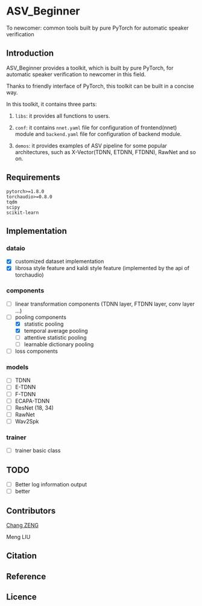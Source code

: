 # ASV_Beginner

To newcomer: common tools built by pure PyTorch for automatic speaker verification

## Introduction

ASV_Beginner provides a toolkit, which is built by pure PyTorch, for automatic speaker verification to newcomer in this field.

Thanks to friendly interface of PyTorch, this toolkit can be built in a concise way.

In this toolkit, it contains three parts:

1. `libs`: it provides all functions to users.

2. `conf`: it contains `nnet.yaml` file for configuration of frontend(nnet) module and `backend.yaml` file for configuration of backend module.

3. `demos`: it provides examples of ASV pipeline for some popular architectures, such as X-Vector(TDNN, ETDNN, FTDNN), RawNet and so on.

## Requirements

```
pytorch>=1.8.0
torchaudio>=0.8.0
tqdm
scipy
scikit-learn
```

## Implementation

### dataio

- [x] customized dataset implementation
- [x] librosa style feature and kaldi style feature (implemented by the api of torchaudio)

### components

- [ ] linear transformation components (TDNN layer, FTDNN layer, conv layer ...)
- [ ] pooling components
  - [x] statistic pooling
  - [x] temporal average pooling
  - [ ] attentive statistic pooling
  - [ ] learnable dictionary pooling
- [ ] loss components

### models

- [ ] TDNN
- [ ] E-TDNN
- [ ] F-TDNN
- [ ] ECAPA-TDNN
- [ ] ResNet (18, 34)
- [ ] RawNet
- [ ] Wav2Spk

### trainer

- [ ] trainer basic class

## TODO

- [ ] Better log information output
- [ ] better

## Contributors

[Chang ZENG](https://nii-yamagishilab.github.io/)

Meng LIU

## Citation


## Reference


## Licence

